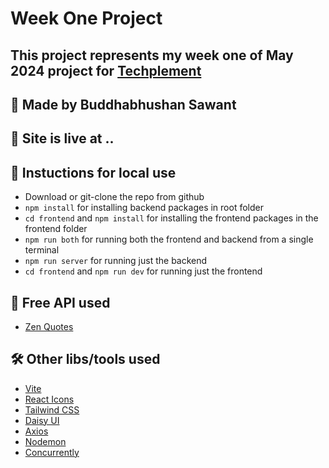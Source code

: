# Week One Project

## This project represents my week one of May 2024 project for [Techplement](https://techplement.com/)

## 👋 Made by Buddhabhushan Sawant

## 🔗 Site is live at ..

<!-- ## 💼 Stack used : MERN -->

## 📝 Instuctions for local use
- Download or git-clone the repo from github
- `npm install` for installing backend packages in root folder
- `cd frontend` and `npm install` for installing the frontend packages in the frontend folder
- `npm run both` for running both the frontend and backend from a single terminal
- `npm run server` for running just the backend
- `cd frontend` and `npm run dev` for running just the frontend

## 🔖 Free API used
- [Zen Quotes](https://zenquotes.io/)

## 🛠️ Other libs/tools used 
- [Vite](https://vitejs.dev/)
- [React Icons](https://react-icons.github.io/react-icons/)
- [Tailwind CSS](https://tailwindcss.com/)
- [Daisy UI](https://daisyui.com/)
- [Axios](https://axios-http.com/)
- [Nodemon](https://nodemon.io/)
- [Concurrently](https://github.com/open-cli-tools/concurrently)